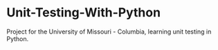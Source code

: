 # Unit-Testing-With-Python

Project for the University of Missouri - Columbia, learning unit testing in Python.

